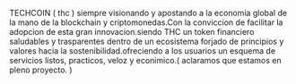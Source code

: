 TECHCOIN ( thc ) siempre visionando y apostando a la economia global de la mano de la blockchain y criptomonedas.Con la conviccion de facilitar la adopcion de esta gran innovacion.siendo THC un token  financiero saludables y trasparentes dentro de un ecosistema forjado de principios y valores hacia la sostenibilidad.ofreciendo a los usuarios un esquema de servicios listos, practicos, veloz y econimico.( aclaramos que estamos en pleno proyecto. ) 
